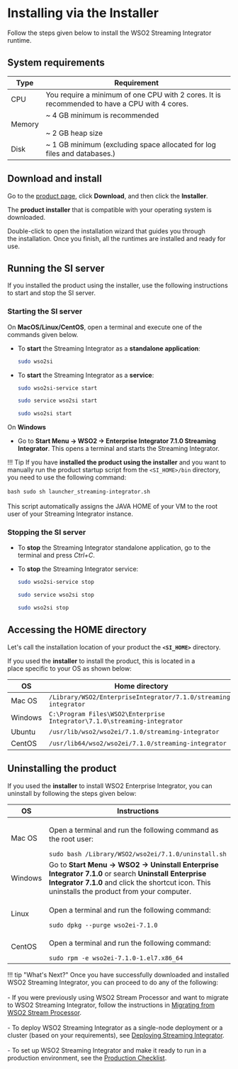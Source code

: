 # Installing via the Installer

Follow the steps given below to install the WSO2 Streaming Integrator runtime.

## System requirements

| Type   | Requirement                                                                                     |
|--------|-------------------------------------------------------------------------------------------------|
| CPU    | You require a minimum of one CPU with 2 cores. It is recommended to have a CPU with 4 cores.    |
| Memory | ~ 4 GB minimum is recommended</br> </br>  ~ 2 GB heap size                                      |
| Disk   | ~ 1 GB minimum (excluding space allocated for log files and databases.)                         |

## Download and install

Go to the [product page](https://wso2.com/integration/#), click **Download**, and then click the **Installer**.

The **product installer** that is compatible with your operating system is downloaded.

Double-click to open the installation wizard that guides you through the installation. Once you finish, all the runtimes are installed and ready for use.

## Running the SI server

If you installed the product using the installer, use the following instructions to start and stop the SI server.

### Starting the SI server

On **MacOS/Linux/CentOS**, open a terminal and execute one of the commands given below.

-  To <b>start</b> the Streaming Integrator as a <b>standalone application</b>:

      ```bash
      sudo wso2si
      ```
   
-  To <b>start</b> the Streaming Integrator as a <b>service</b>:
      
      ```bash tab='On MacOS'
      sudo wso2si-service start
      ```

      ```bash tab='On Linux'
      sudo service wso2si start
      ```

      ```bash tab='On Centos'
      sudo wso2si start
      ```

On **Windows**

-  Go to **Start Menu -> WSO2 -> Enterprise Integrator 7.1.0 Streaming Integrator**. This opens a terminal and starts the Streaming Integrator.

!!! Tip
    If you have **installed the product using the installer** and you want to manually run the product startup script from the `<SI_HOME>/bin` directory, you need to use the following command:<br/><br/>
    ```bash
    sudo sh launcher_streaming-integrator.sh
    ```<br/><br/>
    This script automatically assigns the JAVA HOME of your VM to the root user of your Streaming Integrator instance.
    
### Stopping the SI server

-  To <b>stop</b> the Streaming Integrator standalone application, go to the terminal and press <i>Ctrl+C</i>.

-  To <b>stop</b> the Streaming Integrator service:
      
      ```bash tab='On MacOS'
      sudo wso2si-service stop
      ```

      ```bash tab='On Linux'
      sudo service wso2si stop
      ```

      ```bash tab='On CentOS'
      sudo wso2si stop

## Accessing the HOME directory

Let's call the installation location of your product the **`<SI_HOME>`** directory.

If you used the **installer** to install the product, this is located in a place specific to your OS as shown below:

<table style="width:100%;">
   <colgroup>
      <col style="width: 9%" />
      <col style="width: 90%" />
   </colgroup>
   <thead>
      <tr class="header">
         <th>OS</th>
         <th>Home directory</th>
      </tr>
   </thead>
   <tbody>
      <tr class="odd">
         <td>Mac OS</td>
         <td><code>/Library/WSO2/EnterpriseIntegrator/7.1.0/streaming-integrator</code></td>
      </tr>
      <tr class="even">
         <td>Windows</td>
         <td><code>C:\Program Files\WSO2\Enterprise Integrator\7.1.0\streaming-integrator</code></td>
      </tr>
      <tr class="odd">
         <td>Ubuntu</td>
         <td><code>/usr/lib/wso2/wso2ei/7.1.0/streaming-integrator</code></td>
      </tr>
      <tr class="even">
         <td>CentOS</td>
         <td><code>/usr/lib64/wso2/wso2ei/7.1.0/streaming-integrator</code></td>
      </tr>
   </tbody>
</table>

## Uninstalling the product

If you used the **installer** to install WSO2 Enterprise Integrator, you can uninstall by following the steps given below:

<table>
<thead>
<tr class="header">
<th>OS</th>
<th>Instructions</th>
</tr>
</thead>
<tbody>
<tr class="odd">
<td>Mac OS</td>
<td><div class="content-wrapper">
<p>Open a terminal and run the following command as the root user:</p>
  <code>sudo bash /Library/WSO2/wso2ei/7.1.0/uninstall.sh</code>
</div>
</div>
</div></td>
</tr>
<tr class="even">
<td>Windows</td>
<td>Go to <strong>Start Menu -&gt; WSO2 -&gt; Uninstall Enterprise Integrator 7.1.0</strong> or search <strong>Uninstall Enterprise Integrator 7.1.0</strong> and click the shortcut icon. This uninstalls the product from your computer.</td>
</tr>
<tr class="odd">
<td>Linux</td>
<td><div class="content-wrapper">
<p>Open a terminal and run the following command:</p>
<code>sudo dpkg --purge wso2ei-7.1.0</code>
</div>
</div>
</div></td>
</tr>
<tr class="even">
<td>CentOS</td>
<td><div class="content-wrapper">
<p>Open a terminal and run the following command:</p>
<code>sudo rpm -e wso2ei-7.1.0-1.el7.x86_64</code>
</div>
</div>
</div></td>
</tr>
</tbody>
</table>

!!! tip "What's Next?"
    Once you have successfully downloaded and installed WSO2 Streaming Integrator, you can proceed to do any of the following:<br/><br/>
    - If you were previously using WSO2 Stream Processor and want to migrate to WSO2 Streaming Integrator, follow the instructions in [Migrating from WSO2 Stream Processor]({{base_path}}/install-and-setup/upgrading-wso2-si/migrating-from-stream-processor).<br/><br/>
    - To deploy WSO2 Streaming Integrator as a single-node deployment or a cluster (based on your requirements), see [Deploying Streaming Integrator]({{base_path}}/install-and-setup/setup/si-deployment/deployment-guide).<br/><br/>
    - To set up WSO2 Streaming Integrator and make it ready to run in a production environment, see the [Production Checklist]({{base_path}}/install-and-setup/setup/si-setup/production-checklist).<br/><br/>
    
